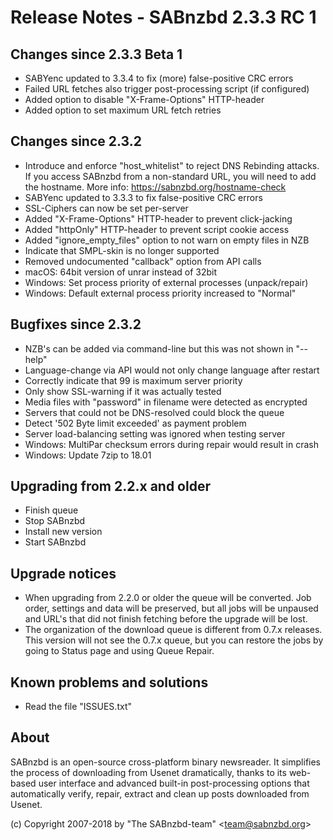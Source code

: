 Release Notes - SABnzbd 2.3.3 RC 1
=========================================================

## Changes since 2.3.3 Beta 1
- SABYenc updated to 3.3.4 to fix (more) false-positive CRC errors
- Failed URL fetches also trigger post-processing script (if configured)
- Added option to disable "X-Frame-Options" HTTP-header
- Added option to set maximum URL fetch retries

## Changes since 2.3.2
- Introduce and enforce "host_whitelist" to reject DNS Rebinding attacks.
  If you access SABnzbd from a non-standard URL, you will need to add
  the hostname. More info: https://sabnzbd.org/hostname-check
- SABYenc updated to 3.3.3 to fix false-positive CRC errors
- SSL-Ciphers can now be set per-server
- Added "X-Frame-Options" HTTP-header to prevent click-jacking
- Added "httpOnly" HTTP-header to prevent script cookie access
- Added "ignore_empty_files" option to not warn on empty files in NZB
- Indicate that SMPL-skin is no longer supported
- Removed undocumented "callback" option from API calls
- macOS: 64bit version of unrar instead of 32bit
- Windows: Set process priority of external processes (unpack/repair)
- Windows: Default external process priority increased to "Normal"

## Bugfixes since 2.3.2
- NZB's can be added via command-line but this was not shown in "--help"
- Language-change via API would not only change language after restart
- Correctly indicate that 99 is maximum server priority
- Only show SSL-warning if it was actually tested
- Media files with "password" in filename were detected as encrypted
- Servers that could not be DNS-resolved could block the queue
- Detect '502 Byte limit exceeded' as payment problem
- Server load-balancing setting was ignored when testing server
- Windows: MultiPar checksum errors during repair would result in crash
- Windows: Update 7zip to 18.01

## Upgrading from 2.2.x and older
- Finish queue
- Stop SABnzbd
- Install new version
- Start SABnzbd

## Upgrade notices
- When upgrading from 2.2.0 or older the queue will be converted. Job order,
  settings and data will be preserved, but all jobs will be unpaused and
  URL's that did not finish fetching before the upgrade will be lost.
- The organization of the download queue is different from 0.7.x releases.
  This version will not see the 0.7.x queue, but you can restore the jobs
  by going to Status page and using Queue Repair.

## Known problems and solutions
- Read the file "ISSUES.txt"

## About
  SABnzbd is an open-source cross-platform binary newsreader.
  It simplifies the process of downloading from Usenet dramatically, thanks
  to its web-based user interface and advanced built-in post-processing options
  that automatically verify, repair, extract and clean up posts downloaded
  from Usenet.

  (c) Copyright 2007-2018 by "The SABnzbd-team" \<team@sabnzbd.org\>
